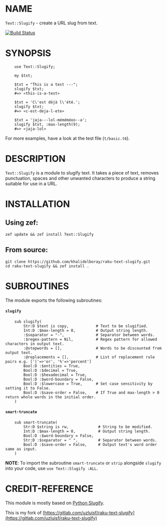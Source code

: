 NAME
====



`Text::Slugify` - create a URL slug from text. 

[![Build Status](https://travis-ci.com/khalidelboray/raku-text-slugify.svg?branch=master)](https://travis-ci.com/khalidelboray/raku-text-slugify)

SYNOPSIS
========



```perl6
    use Text::Slugify;

    my $txt;

    $txt = "This is a test ---";
    slugify $txt; 
    #=> «this-is-a-test»

    $txt = 'C\'est déjà l\'été.';
    slugify $txt;
    #=> «c-est-deja-l-ete»

    $txt = 'jaja---lol-méméméoo--a';
    slugify $txt, :max-length(9);
    #=> «jaja-lol»
```

For more examples, have a look at the test file (`t/basic.t6`).

DESCRIPTION
===========



`Text::Slugify` is a module to slugify text. It takes a piece of text, removes punctuation, spaces and other unwanted characters to produce a string suitable for use in a URL.

INSTALLATION
============



Using zef:
----------

    zef update && zef install Text::Slugify

From source:
------------

    git clone https://github.com/khalidelboray/raku-text-slugify.git
    cd raku-text-slugify && zef install .

SUBROUTINES
===========



The module exports the following subroutines:

#### `slugify`

```perl6
    sub slugify(
        Str:D $text is copy,            # Text to be slugified.
        Int:D :$max-length = 0,         # Output string length.
        :$separator = "-",              # Separator between words.
        :$regex-pattern = Nil,          # Regex pattern for allowed characters in output text.
        :@stopwords = [],               # Words to be discounted from output text.
        :@replacements = [],            # List of replacement rule pairs e.g. ['|'=>'or', '%'=>'percent']
        Bool:D :$entities = True, 
        Bool:D :$decimal = True, 
        Bool:D :$hexadecimal = True, 
        Bool:D :$word-boundary = False, 
        Bool:D :$lowercase = True,      # Set case sensitivity by setting it to False.
        Bool:D :$save-order = False,    # If True and max-length > 0 return whole words in the initial order.
    )
```

#### `smart-truncate`

```perl6
    sub smart-truncate(
        Str:D $string is rw,             # String to be modified.
        Int:D :$max-length = 0,          # Output string length.
        Bool:D :$word-boundary = False,  
        Str:D :$separator = " ",         # Separator between words.
        Bool:D :$save-order = False,     # Output text's word order same as input.
    )
```

**NOTE**: To import the subroutine `smart-truncate` or `strip` alongside `slugify` into your code, use `use Text::Slugify :ALL`.

CREDIT-REFERENCE
================



This module is mostly based on [Python Slugify](https://github.com/un33k/python-slugify).

This is my fork of [https://gitlab.com/uzluisf/raku-text-slugify](https://gitlab.com/uzluisf/raku-text-slugify)
